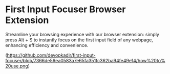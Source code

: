 # First Input Focuser Browser Extension
Streamline your browsing experience with our browser extension: simply press Alt + S to instantly focus on the first input field of any webpage, enhancing efficiency and convenience.

(https://github.com/devopkadir/first-input-focuser/blob/7366de56ea0583a7e65fa351fc362ba94fe49e14/how%20to%20use.png)
